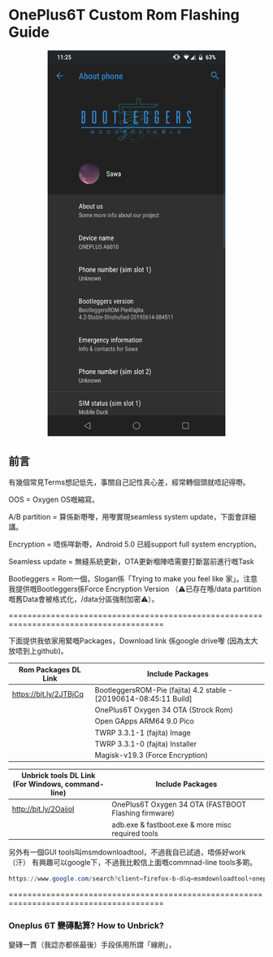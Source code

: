 # OnePlus6T Custom Rom Flashing Guide

<p align="center"><img src="./images/screen_capture.png" width="350px"></p>

## 前言

有幾個常見Terms想記低先，事關自己記性真心差，經常轉個頭就唔記得嘢。

OOS = Oxygen OS嘅縮寫。

A/B partition = 算係新嘢嚟，用嚟實現seamless system update，下面會詳細講。

Encryption = 唔係咩新嘢，Android 5.0 已經support full system encryption。

Seamless update = 無縫系統更新，OTA更新嗰陣唔需要打斷當前進行嘅Task

Bootleggers = Rom一個，Slogan係「Trying to make you feel like 家」。注意我提供嘅Bootleggers係Force Encryption Version （⚠已存在喺/data partition嘅舊Data會被格式化，/data分區強制加密⚠）。

=======================================================================================

下面提供我依家用緊嘅Packages，Download link 係google drive嚟 (因為太大放唔到上github)。

| Rom Packages DL Link   | **Include Packages**                                         |
| ---------------------- | ------------------------------------------------------------ |
| https://bit.ly/2JTBjCq | BootleggersROM-Pie (fajita) 4.2 stable - [20190614-08:45:11 Build] |
|                        | OnePlus6T Oxygen 34 OTA (Strock Rom)                         |
|                        | Open GApps ARM64 9.0 Pico                                    |
|                        | TWRP 3.3.1-1 (fajita) Image                                  |
|                        | TWRP 3.3.1-0 (fajita) Installer                              |
|                        | Magisk-v19.3 (Force Encryption)                              |

| Unbrick tools DL Link <br/>(For Windows, command-line) | Include Packages                                     |
| ------------------------------------------------------ | ---------------------------------------------------- |
| http://bit.ly/2OaijoI                                  | OnePlus6T Oxygen 34 OTA (FASTBOOT Flashing firmware) |
|                                                        | adb.exe & fastboot.exe & more misc required tools    |

另外有一個GUI tools叫msmdownloadtool，不過我自已試過，唔係好work（汗）
有興趣可以google下，不過我比較信上面嘅commnad-line tools多啲。

```powershell
https://www.google.com/search?client=firefox-b-d&q=msmdownloadtool+oneplus+6t
```

=======================================================================================

### Oneplus 6T 變磚點算? How to Unbrick?

變磚一貫（我諗亦都係最後）手段係用所謂「線刷」，

